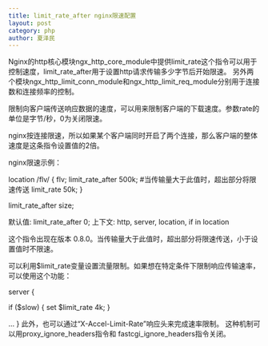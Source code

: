```yaml
---
title: limit_rate_after nginx限速配置
layout: post
category: php
author: 夏泽民
---
```

Nginx的http核心模块ngx_http_core_module中提供limit_rate这个指令可以用于控制速度，limit_rate_after用于设置http请求传输多少字节后开始限速。
另外两个模块ngx_http_limit_conn_module和ngx_http_limit_req_module分别用于连接数和连接频率的控制。


限制向客户端传送响应数据的速度，可以用来限制客户端的下载速度。参数rate的单位是字节/秒，0为关闭限速。

nginx按连接限速，所以如果某个客户端同时开启了两个连接，那么客户端的整体速度是这条指令设置值的2倍。

nginx限速示例：

location /flv/ {
flv;
limit_rate_after 500k;     #当传输量大于此值时，超出部分将限速传送
limit_rate 50k;
}

limit_rate_after size;

默认值: limit_rate_after 0;
上下文: http, server, location, if in location

这个指令出现在版本 0.8.0。当传输量大于此值时，超出部分将限速传送，小于设置值时不限速。
<!-- more -->
可以利用$limit_rate变量设置流量限制。如果想在特定条件下限制响应传输速率，可以使用这个功能：

server {

if ($slow) {
set $limit_rate 4k;
}

…
}
此外，也可以通过“X-Accel-Limit-Rate”响应头来完成速率限制。 这种机制可以用proxy_ignore_headers指令和 fastcgi_ignore_headers指令关闭。

